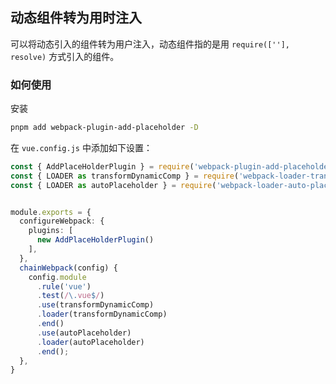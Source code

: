 ## 动态组件转为用时注入

可以将动态引入的组件转为用户注入，动态组件指的是用 `require([''], resolve)` 方式引入的组件。

### 如何使用

安装

```bash
pnpm add webpack-plugin-add-placeholder -D
```

在 `vue.config.js` 中添加如下设置：

```ts
const { AddPlaceHolderPlugin } = require('webpack-plugin-add-placeholder');
const { LOADER as transformDynamicComp } = require('webpack-loader-transform-dynamic-comp');
const { LOADER as autoPlaceholder } = require('webpack-loader-auto-placeholder');


module.exports = {
  configureWebpack: {
    plugins: [
      new AddPlaceHolderPlugin()
    ],
  },
  chainWebpack(config) {
    config.module
      .rule('vue')
      .test(/\.vue$/)
      .use(transformDynamicComp)
      .loader(transformDynamicComp)
      .end()
      .use(autoPlaceholder)
      .loader(autoPlaceholder)
      .end();
  },
}
```

